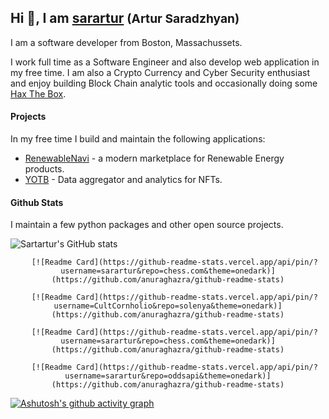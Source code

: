 ## Hi :wave:, I am [sarartur](https://github.com/sarartur) <span style="font-size:1.2rem">(Artur Saradzhyan)</span>

I am a software developer from Boston, Massachussets.

I work full time as a Software Engineer and also develop web application in my free time. I am also a Crypto Currency and Cyber Security enthusiast and enjoy building Block Chain analytic tools and occasionally doing some [Hax The Box](https://app.hackthebox.com/users/354140).

#### Projects
In my free time I build and maintain the following applications:
- [RenewableNavi](https://renewablenavi.com/) - a modern marketplace for Renewable Energy products.
- [YOTB](https://yotb.io/collections/categories/banners) - Data aggregator and analytics for NFTs.
 
#### Github Stats

I maintain a few python packages and other open source projects.

![Sartartur's GitHub stats](https://github-readme-stats.vercel.app/api?username=sarartur&show_icons=true&theme=onedark&count_private=true&hide=prs,issues,contribs)

<div width="100%" align="center" dir="auto">

       [![Readme Card](https://github-readme-stats.vercel.app/api/pin/?username=sarartur&repo=chess.com&theme=onedark)](https://github.com/anuraghazra/github-readme-stats)
       
       [![Readme Card](https://github-readme-stats.vercel.app/api/pin/?username=CultCornholio&repo=solenya&theme=onedark)](https://github.com/anuraghazra/github-readme-stats)
       
</div>

<div width="100%" align="center" dir="auto">

       [![Readme Card](https://github-readme-stats.vercel.app/api/pin/?username=sarartur&repo=chess.com&theme=onedark)](https://github.com/anuraghazra/github-readme-stats)
       
       [![Readme Card](https://github-readme-stats.vercel.app/api/pin/?username=sarartur&repo=oddsapi&theme=onedark)](https://github.com/anuraghazra/github-readme-stats)
       
</div>


[![Ashutosh's github activity graph](https://activity-graph.herokuapp.com/graph?username=sarartur&custom_title=Activity&theme=one-dark)](https://github.com/ashutosh00710/github-readme-activity-graph)

